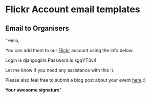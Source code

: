 # Flickr Account email templates

## Email to Organisers

"Hello,

You can add them to our [Flickr](https://www.flickr.com/photos/djangogirls/) account using the info below:

Login is djangogirls
Password is sgqYT3v4

Let me know if you need any assistance with this :). 

Please also feel free to submit a blog post about your event [here](http://blog.djangogirls.org/submit) :)

**Your awesome signature**"
